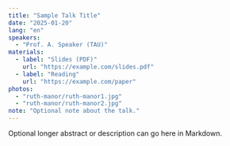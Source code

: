 ```yaml
---
title: "Sample Talk Title"
date: "2025-01-20"
lang: "en"
speakers:
  - "Prof. A. Speaker (TAU)"
materials:
  - label: "Slides (PDF)"
    url: "https://example.com/slides.pdf"
  - label: "Reading"
    url: "https://example.com/paper"
photos:
  - "ruth-manor/ruth-manor1.jpg"
  - "ruth-manor/ruth-manor2.jpg"
note: "Optional note about the talk."
---
```

Optional longer abstract or description can go here in Markdown.